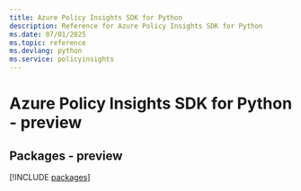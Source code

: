 ```yaml
---
title: Azure Policy Insights SDK for Python
description: Reference for Azure Policy Insights SDK for Python
ms.date: 07/01/2025
ms.topic: reference
ms.devlang: python
ms.service: policyinsights
---
```

# Azure Policy Insights SDK for Python - preview
## Packages - preview
[!INCLUDE [packages](policy-insights-index.md)]